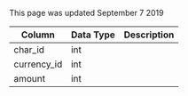 This page was updated September 7 2019

| Column      | Data Type | Description |
| ----------- | --------- | ----------- |
| char_id     | int       |             |
| currency_id | int       |             |
| amount      | int       |             |